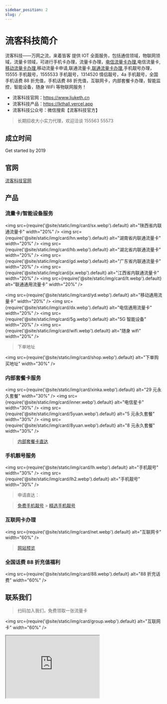 ```yaml
---
sidebar_position: 2
slug: /
---
```


# 流客科技简介

流客科技——万网之流，来着皆客
提供 IOT 全面服务，包括通信领域，物联网领域，流量卡领域，可进行手机卡办理，流量卡办理，<a href="/classify/dxcard">电信流量卡办理</a>,电信流量卡,<a href="/classify/ydcard">移动流量卡办理</a>,移动流量卡申请,联通流量卡,<a href="/classify/ltcard">联通流量卡办理</a>,手机靓号办理，15555 手机靓号，1555533 手机靓号，1314520 情侣靓号，4a 手机靓号，全国手机话费 88 折充值，手机话费 88 折充值，互联网卡，内部套餐卡办理，智能监控，智能设备，随身 WiFi 等物联网服务！

- 流客科技官网：https://www.liuketh.cn
- 流客科技产品：https://lkthall.vercel.app
- 流客科技公众号：微信搜索【流客科技官方】

> 长期招收大小实力代理，欢迎洽谈 155563 55573

## 成立时间

Get started by 2019

## 官网

[流客科技官网](https://www.liuketh.cn)

## 产品

### 流量卡/智能设备服务

<img
src={require('@site/static/img/card/sx.webp').default}
alt="陕西省内联通流量卡"
width="20%"
/>
<img
src={require('@site/static/img/card/hn.webp').default}
alt="湖南省内联通流量卡"
width="20%"
/>
<img
src={require('@site/static/img/card/hb.webp').default}
alt="湖北省内联通流量卡"
width="20%"
/>
<img
src={require('@site/static/img/card/gd.webp').default}
alt="广东省内联通流量卡"
width="20%"
/>
<img
src={require('@site/static/img/card/jx.webp').default}
alt="江西省内联通流量卡"
width="20%"
/>
<img
src={require('@site/static/img/card/lt.webp').default}
alt="联通通用流量卡"
width="20%"
/>

<img
src={require('@site/static/img/card/yd.webp').default}
alt="移动通用流量卡"
width="20%"
/>
<img
src={require('@site/static/img/card/dx.webp').default}
alt="电信通用流量卡"
width="20%"
/>
<img
src={require('@site/static/img/card/5g.webp').default}
alt="5G 智能设备"
width="20%"
/>
<img
src={require('@site/static/img/card/wifi.webp').default}
alt="随身 wifi"
width="20%"
/>

> 下单地址

<img
src={require('@site/static/img/card/shop.webp').default}
alt="下单购买地址"
width="30%"
/>

### 内部套餐卡服务

<img
src={require('@site/static/img/card/xinka.webp').default}
alt="29 元永久套餐"
width="30%"
/>
<img
src={require('@site/static/img/card/inner.webp').default}
alt="电信星卡"
width="30%"
/>
<img
src={require('@site/static/img/card/5yuan.webp').default}
alt="5 元永久套餐"
width="30%"
/>
<img
src={require('@site/static/img/card/8yuan.webp').default}
alt="8 元永久套餐"
width="30%"
/>

> [内部套餐卡直达](http://tc.liuketh.cn)

### 手机靓号服务

<img
src={require('@site/static/img/card/lh.webp').default}
alt="手机靓号"
width="30%"
/>
<img
src={require('@site/static/img/card/lh2.webp').default}
alt="手机靓号"
width="30%"
/>

> 申请直达：

> [免费手机靓号](http://iot.liuketh.cn) > [精选手机靓号](http://lh.liuketh.cn)

### 互联网卡办理

<img
src={require('@site/static/img/card/net.webp').default}
alt="互联网卡"
width="60%"
/>

> [网站预览](https://card.xuankaba.com/t/0.x5bgrv)

### 全国话费 88 折充值福利

<img
src={require('@site/static/img/card/88.webp').default}
alt="88 折充话费"
width="60%"
/>

## 联系我们

> 扫码加入我们，免费领取一张流量卡

<img
src={require('@site/static/img/card/group.webp').default}
alt="互联网卡"
width="60%"
/>

<iframe
          id="inlineFrameExample"
          title="Inline Frame Example"
          width="300"
          height="200"
          src="https://www.openstreetmap.org/export/embed.html?bbox=-0.004017949104309083%2C51.47612752641776%2C0.00030577182769775396%2C51.478569861898606&layer=mapnik"
        ></iframe>
